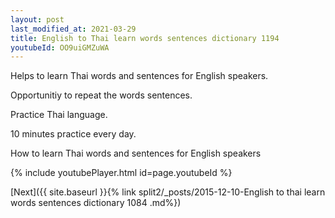 ```yaml
---
layout: post
last_modified_at: 2021-03-29
title: English to Thai learn words sentences dictionary 1194 
youtubeId: OO9uiGMZuWA
---
```

 
 
Helps to learn Thai words and sentences for English speakers.

Opportunitiy to repeat the words sentences. 

Practice Thai language. 
 
10 minutes practice every day. 
 
How to learn Thai words and sentences for English speakers 
 
{% include youtubePlayer.html id=page.youtubeId %}
 
 
[Next]({{ site.baseurl }}{% link  split2/_posts/2015-12-10-English to thai learn words sentences dictionary 1084 .md%})
 
